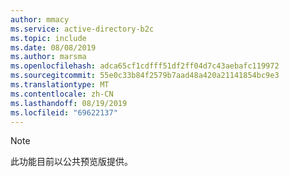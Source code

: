 ```yaml
---
author: mmacy
ms.service: active-directory-b2c
ms.topic: include
ms.date: 08/08/2019
ms.author: marsma
ms.openlocfilehash: adca65cf1cdfff51df2ff04d7c43aebafc119972
ms.sourcegitcommit: 55e0c33b84f2579b7aad48a420a21141854bc9e3
ms.translationtype: MT
ms.contentlocale: zh-CN
ms.lasthandoff: 08/19/2019
ms.locfileid: "69622137"
---
```

> [!NOTE]
> 此功能目前以公共预览版提供。